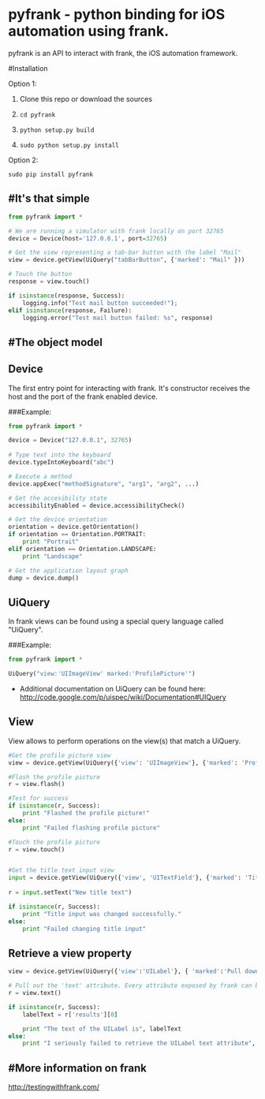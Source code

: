 pyfrank - python binding for iOS automation using frank.
==================================================

pyfrank is an API to interact with frank, the iOS automation framework.


#Installation

Option 1:

1. Clone this repo or download the sources

2. `cd pyfrank`

3. `python setup.py build`

4. `sudo python setup.py install`

Option 2:

`sudo pip install pyfrank`



#It's that simple
----------

```python
from pyfrank import *

# We are running a simulator with frank locally on port 32765
device = Device(host='127.0.0.1', port=32765)

# Get the view representing a tab-bar button with the label "Mail"
view = device.getView(UiQuery("tabBarButton", {'marked': "Mail" }))

# Touch the button
response = view.touch()

if isinstance(response, Success):
    logging.info("Test mail button succeeded!");
elif isinstance(response, Failure):
    logging.error("Test mail button failed: %s", response)
```

#The object model
----------

## Device
The first entry point for interacting with frank. It's constructor receives the host and the port of the frank enabled device.


###Example:
```python
from pyfrank import *

device = Device("127.0.0.1", 32765)
    
# Type text into the keyboard
device.typeIntoKeyboard("abc")

# Execute a method 
device.appExec("methodSignature", "arg1", "arg2", ...)

# Get the accesibility state
accessibilityEnabled = device.accessibilityCheck()

# Get the device orientation
orientation = device.getOrientation()
if orientation == Orientation.PORTRAIT:
    print "Portrait"
elif orientation == Orientation.LANDSCAPE:
    print "Landscape"

# Get the application layout graph
dump = device.dump()
```

## UiQuery
In frank views can be found using a special query language called "UiQuery". 

###Example:
```python
from pyfrank import *

UiQuery("view:'UIImageView' marked:'ProfilePicture'")
```

* Additional documentation on UiQuery can be found here: http://code.google.com/p/uispec/wiki/Documentation#UIQuery


## View
View allows to perform operations on the view(s) that match a UiQuery.

```python
#Get the profile picture view
view = device.getView(UiQuery({'view': 'UIImageView'}, {'marked': 'ProfilePicture'}))

#Flash the profile picture
r = view.flash() 

#Test for success
if isinstance(r, Success):
    print "Flashed the profile picture!"
else:
    print "Failed flashing profile picture"

#Touch the profile picture
r = view.touch()


#Get the title text input view
input = device.getView(UiQuery({'view', 'UITextField'}, {'marked': 'Title'}))
    
r = input.setText("New title text")    

if isinstance(r, Success):
    print "Title input was changed successfully."
else:
    print "Failed changing title input"
```

## Retrieve a view property
```python
view = device.getView(UiQuery({'view':'UILabel'}, { 'marked':'Pull down to refresh...' }))

# Pull out the 'text' attribute. Every attribute exposed by frank can be called as a method on the view to retrieve it's value.
r = view.text()

if isinstance(r, Success):
    labelText = r['results'][0]

    print "The text of the UILabel is", labelText
else:
    print "I seriously failed to retrieve the UILabel text attribute", r
```

#More information on frank
----------
http://testingwithfrank.com/

